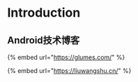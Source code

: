 # Introduction

## 

## Android技术博客

{% embed url="https://glumes.com/" %}

{% embed url="https://liuwangshu.cn/" %}




